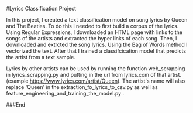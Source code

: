#Lyrics Classification Project

In this project, I created a text classification model on song lyrics by Queen and The Beatles. To do this I needed to first build a corpus of the lyrics. Using Regular Expressions,  I downloaded an HTML page with links to the songs of the artists and extracted the hyper links of each song. Then, I downloaded and extrcted the song lyrics. Using the Bag of Words method I vectorized the text. After that I trained a classifcication model that predicts the artist from a text sample.

Lyrics by other artists can be used by running the function web_scrapping in lyrics_scrapping.py and putting in the url from lyrics.com of that artist. (example https://www.lyrics.com/artist/Queen). The artist's name will also replace 'Queen' in the extraction_fo_lyrics_to_csv.py as well as feature_engineering_and_training_the_model.py .

###End

